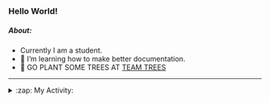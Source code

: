 ### Hello World!

##### About:
- Currently I am a student.
- 🌱 I’m learning how to make better documentation.
- 🌱 GO PLANT SOME TREES AT [TEAM TREES](https://teamtrees.org/)

---
<details>
  <summary>:zap: My Activity:</summary>
  
<!--START_SECTION:waka-->
![Code Time](http://img.shields.io/badge/Code%20Time-1%2C132%20hrs%204%20mins-blue)

**I'm a Night 🦉** 

```text
🌞 Morning                1177 commits        ██░░░░░░░░░░░░░░░░░░░░░░░   08.47 % 
🌆 Daytime                5096 commits        █████████░░░░░░░░░░░░░░░░   36.69 % 
🌃 Evening                4020 commits        ███████░░░░░░░░░░░░░░░░░░   28.95 % 
🌙 Night                  3595 commits        ██████░░░░░░░░░░░░░░░░░░░   25.89 % 
```
📅 **I'm Most Productive on Wednesday** 

```text
Monday                   2163 commits        ████░░░░░░░░░░░░░░░░░░░░░   15.57 % 
Tuesday                  1738 commits        ███░░░░░░░░░░░░░░░░░░░░░░   12.51 % 
Wednesday                3228 commits        ██████░░░░░░░░░░░░░░░░░░░   23.24 % 
Thursday                 1650 commits        ███░░░░░░░░░░░░░░░░░░░░░░   11.88 % 
Friday                   1336 commits        ██░░░░░░░░░░░░░░░░░░░░░░░   09.62 % 
Saturday                 1262 commits        ██░░░░░░░░░░░░░░░░░░░░░░░   09.09 % 
Sunday                   2511 commits        █████░░░░░░░░░░░░░░░░░░░░   18.08 % 
```


📊 **This Week I Spent My Time On** 

```text
🔥 Editors: 
VS Code                  2 hrs 16 mins       █████████████████████████   100.00 % 

🐱‍💻 Projects: 
discord-bot              1 hr 23 mins        ███████████████░░░░░░░░░░   61.45 % 
praise                   52 mins             ██████████░░░░░░░░░░░░░░░   38.55 % 
```


 Last Updated on 02/06/2023 15:07:47 UTC
<!--END_SECTION:waka-->
</details>
